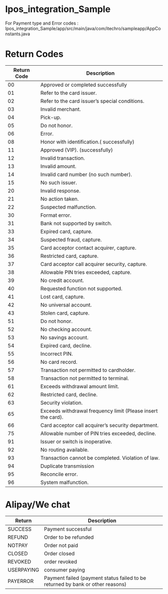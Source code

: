 # Ipos_integration_Sample

For Payment type and Error codes : 
        Ipos_integration_Sample/app/src/main/java/com/itechro/sampleapp/AppConstants.java
      
# Return Codes

Return Code | Description 
-- | --
00| Approved or completed successfully
01| Refer to the card issuer.
02| Refer to the card issuer’s special conditions.
03| Invalid merchant.
04| Pick-up.
05| Do not honor.
06| Error.
08| Honor with identification.( successfully)
11| Approved (VIP). (successfully)
12| Invalid transaction.
13| Invalid amount.
14| Invalid card number (no such number).
15| No such issuer.
20| Invalid response.
21| No action taken.
22| Suspected malfunction.
30| Format error.
31| Bank not supported by switch.
33| Expired card, capture.
34| Suspected fraud, capture.
35| Card acceptor contact acquirer, capture.
36| Restricted card, capture.
37| Card acceptor call acquirer security, capture.
38| Allowable PIN tries exceeded, capture.
39| No credit account.
40| Requested function not supported.
41| Lost card, capture.
42| No universal account.
43| Stolen card, capture.
51| Do not honor.
52| No checking account.
53| No savings account.
54| Expired card, decline.
55| Incorrect PIN.
56| No card record.
57| Transaction not permitted to cardholder.
58| Transaction not permitted to terminal.
61| Exceeds withdrawal amount limit.
62| Restricted card, decline.
63| Security violation.
65| Exceeds withdrawal frequency limit (Please insert the card).
66| Card acceptor call acquirer’s security department.
75| Allowable number of PIN tries exceeded, decline.
91| Issuer or switch is inoperative.
92| No routing available.
93| Transaction cannot be completed. Violation of law.
94| Duplicate transmission
95| Reconcile error.
96| System malfunction.


# Alipay/We chat

Return | Description 
-- | --
SUCCESS | Payment successful
REFUND | Order to be refunded
NOTPAY | Order not paid
CLOSED | Order closed
REVOKED |order revoked
USERPAYING |consumer paying
PAYERROR |Payment failed (payment status failed to be returned by bank or other reasons)
